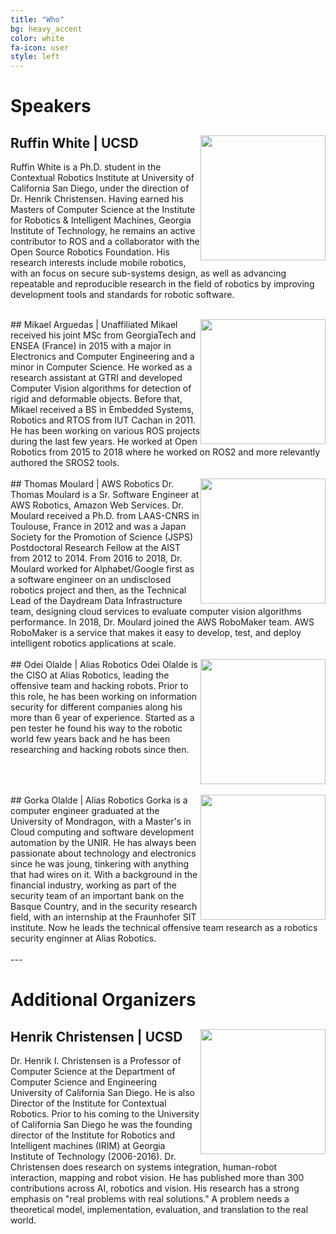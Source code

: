 ```yaml
---
title: "Who"
bg: heavy_accent
color: white
fa-icon: user
style: left
---
```


# Speakers

## Ruffin White | UCSD<img style="float: right;" src="{{ site.baseurl }}{{ post.url }}/img/bio/ruffin.jpg" width="200px">
Ruffin White is a Ph.D. student in the Contextual Robotics Institute at University of California San Diego, under the direction of Dr. Henrik Christensen. Having earned his Masters of Computer Science at the Institute for Robotics \& Intelligent Machines, Georgia Institute of Technology, he remains an active contributor to ROS and a collaborator with the Open Source Robotics Foundation.  His research interests include mobile robotics, with an focus on secure sub-systems design, as well as advancing repeatable and reproducible research in the field of robotics by improving development tools and standards for robotic software.


<div style="clear:both">&nbsp;</div>
## Mikael Arguedas | Unaffiliated<img style="float: right;" src="{{ site.baseurl }}{{ post.url }}/img/bio/mikael.jpg" width="200px">
Mikael received his joint MSc from GeorgiaTech and ENSEA (France) in 2015 with a major in Electronics and Computer Engineering and a minor in Computer Science. He worked as a research assistant at GTRI and developed Computer Vision algorithms for detection of rigid and deformable objects. Before that, Mikael received a BS in Embedded Systems, Robotics and RTOS from IUT Cachan in 2011. He has been working on various ROS projects during the last few years. He worked at Open Robotics from 2015 to 2018 where he worked on ROS2 and more relevantly authored the SROS2 tools.


<div style="clear:both">&nbsp;</div>
## Thomas Moulard | AWS Robotics <img style="float: right;" src="{{ site.baseurl }}{{ post.url }}/img/bio/tmoulard.jpg" width="200px">
Dr. Thomas Moulard is a Sr. Software Engineer at AWS Robotics, Amazon Web Services. Dr. Moulard received a Ph.D. from LAAS-CNRS in Toulouse, France in 2012 and was a Japan Society for the Promotion of Science (JSPS) Postdoctoral Research Fellow at the AIST from 2012 to 2014.
From 2016 to 2018, Dr. Moulard worked for Alphabet/Google first as a software engineer on an undisclosed robotics project and then, as the Technical Lead of the Daydream Data Infrastructure team, designing cloud services to evaluate computer vision algorithms performance.
In 2018, Dr. Moulard joined the AWS RoboMaker team. AWS RoboMaker is a service that makes it easy to develop, test, and deploy intelligent robotics applications at scale.


<div style="clear:both">&nbsp;</div>
## Odei Olalde | Alias Robotics<img style="float: right;" src="{{ site.baseurl }}{{ post.url }}/img/bio/odei.jpg" width="200px">
Odei Olalde is the CISO at Alias Robotics, leading the offensive team and hacking robots. Prior to this role, he has been working on information security for different companies along his more than 6 year of experience. Started as a pen tester he found his way to the robotic world few years back and he has been researching and hacking robots since then.

<div style="clear:both">&nbsp;</div>
## Gorka Olalde | Alias Robotics<img style="float: right;" src="{{ site.baseurl }}{{ post.url }}/img/bio/gorka.jpg" width="200px">
Gorka is a computer engineer graduated at the University of Mondragon, with a Master's in Cloud computing and software development automation by the UNIR. He has always been passionate about technology and electronics since he was joung, tinkering with anything that had wires on it.  With a background in the financial industry, working as part of the security team of an important bank on the Basque Country, and in the security research field, with an internship at the Fraunhofer SIT institute. Now he leads the technical offensive team research as a robotics security enginner at Alias Robotics.

<div style="clear:both">&nbsp;</div>
---

# Additional Organizers

## Henrik Christensen | UCSD<img style="float: right;" src="{{ site.baseurl }}{{ post.url }}/img/bio/henrik.jpg" width="200px">
Dr. Henrik I. Christensen is a Professor of Computer Science at the Department of Computer Science and Engineering University of California San Diego. He is also Director of the Institute for Contextual Robotics. Prior to his coming to the University of California San Diego he was the founding director of the Institute for Robotics and Intelligent machines (IRIM) at Georgia Institute of Technology (2006-2016). Dr. Christensen does research on systems integration, human-robot interaction, mapping and robot vision. He has published more than 300 contributions across AI, robotics and vision. His research has a strong emphasis on "real problems with real solutions." A problem needs a theoretical model, implementation, evaluation, and translation to the real world.

